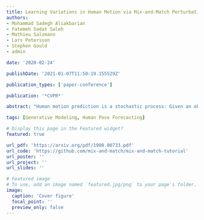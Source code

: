 ```yaml
---
title: Learning Variations in Human Motion via Mix-and-Match Perturbation
authors:
- Mohammad Sadegh Aliakbarian
- Fatemeh Sadat Saleh
- Mathieu Salzmann
- Lars Petersson
- Stephen Gould
- admin

date: '2020-02-24'

publishDate: '2021-01-07T11:50:19.155529Z'

publication_types: ['paper-conference']

publication: '*CVPR*'

abstract: "Human motion prediction is a stochastic process: Given an observed sequence of poses, multiple future motions are plausible. Existing approaches to modeling this stochasticity typically combine a random noise vector with information about the previous poses. This combination, however, is done in a deterministic manner, which gives the network the flexibility to learn to ignore the random noise. In this paper, we introduce an approach to stochastically combine the root of variations with previous pose information, which forces the model to take the noise into account. We exploit this idea for motion prediction by incorporating it into a recurrent encoder-decoder network with a conditional variational autoencoder block that learns to exploit the perturbations. Our experiments demonstrate that our model yields high-quality pose sequences that are much more diverse than those from state-of-the-art stochastic motion prediction techniques."

tags: [Generative Modeling, Human Pose Forecasting]

# Display this page in the Featured widget?
featured: true

url_pdf: 'https://arxiv.org/pdf/1908.00733.pdf'
url_code: 'https://github.com/mix-and-match/mix-and-match-tutorial'
url_poster: ''
url_project: ''
url_slides: ''

# Featured image
# To use, add an image named `featured.jpg/png` to your page's folder.
image:
  caption: 'Cover figure'
  focal_point: ''
  preview_only: false
---
```

